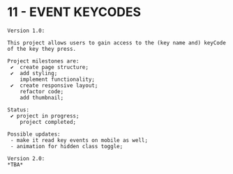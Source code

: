 # 11 - EVENT KEYCODES

    Version 1.0:

    This project allows users to gain access to the (key name and) keyCode of the key they press.

    Project milestones are:
     ✔  create page structure;
     ✔  add styling;
        implement functionality;
     ✔  create responsive layout;
        refactor code;
        add thumbnail;

    Status:
     ✔ project in progress;
        project completed;

    Possible updates:
     - make it read key events on mobile as well;
     - animation for hidden class toggle;

    Version 2.0:
    *TBA*
